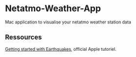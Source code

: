 # Netatmo-Weather-App
Mac application to visualise your netatmo weather station data

## Ressources

[Getting started with Earthquakes](https://developer.apple.com/tutorials/app-dev-training/getting-started-with-earthquakes), official Apple tutoriel.   
